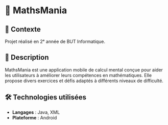# 📌 MathsMania

## 📖 Contexte
Projet réalisé en 2ᵉ année de BUT Informatique.

## 📝 Description
MathsMania est une application mobile de calcul mental conçue pour aider les utilisateurs à améliorer leurs compétences en mathématiques. Elle propose divers exercices et défis adaptés à différents niveaux de difficulté.

## 🛠 Technologies utilisées
- **Langages** : Java, XML
- **Plateforme** : Android
